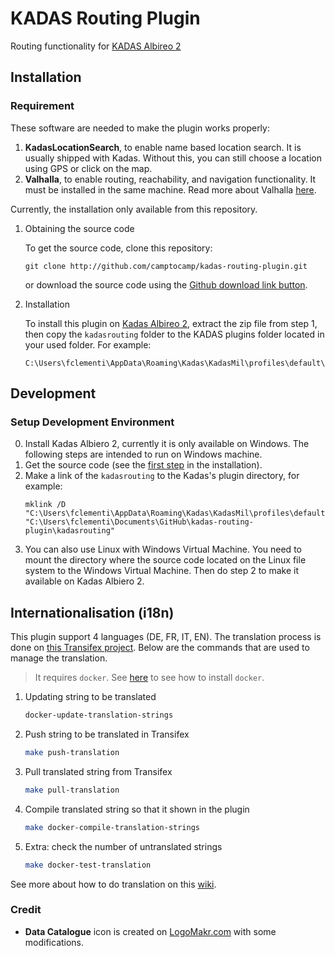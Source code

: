 # KADAS Routing Plugin

Routing functionality for [KADAS Albireo 2](https://github.com/kadas-albireo/kadas-albireo2)

## Installation

### Requirement

These software are needed to make the plugin works properly:

1. **KadasLocationSearch**, to enable name based location search. It is usually shipped with Kadas. Without this, you can still choose a location using GPS or click on the map.
2. **Valhalla**, to enable routing, reachability, and navigation functionality. It must be installed in the same machine. Read more about Valhalla [here](https://github.com/valhalla/valhalla).

Currently, the installation only available from this repository.

1. Obtaining the source code

    To get the source code, clone this repository:
	```
    git clone http://github.com/camptocamp/kadas-routing-plugin.git
    ```
    or download the source code using the [Github download link button](https://github.com/camptocamp/kadas-routing-plugin/archive/master.zip).

2. Installation

   To install this plugin on [Kadas Albireo 2](https://github.com/kadas-albireo/kadas-albireo2), extract the zip file from step 1, then copy the `kadasrouting` folder to the KADAS plugins folder located in your used folder. For example:
   ```
   C:\Users\fclementi\AppData\Roaming\Kadas\KadasMil\profiles\default\python\plugins
   ```

## Development

### Setup Development Environment

0. Install Kadas Albiero 2, currently it is only available on Windows. The following steps are intended to run on Windows machine.
1. Get the source code (see the [first step](##installation) in the installation).
2. Make a link of the `kadasrouting` to the Kadas's plugin directory, for example:
   ```
   mklink /D "C:\Users\fclementi\AppData\Roaming\Kadas\KadasMil\profiles\default\python\plugins\kadasrouting" "C:\Users\fclementi\Documents\GitHub\kadas-routing-plugin\kadasrouting"
   ```
3. You can also use Linux with Windows Virtual Machine. You need to mount the directory where the source code located on the Linux file system to the Windows Virtual Machine. Then do step 2 to make it available on Kadas Albiero 2.

## Internationalisation (i18n)

This plugin support 4 languages (DE, FR, IT, EN). The translation process is done on [this Transifex project](https://www.transifex.com/camptocamp/kadas-routing-plugin/dashboard/). Below are the commands that are used to manage the translation.

> It requires `docker`. See [here](https://docs.docker.com/get-docker/) to see how to install `docker`.

1. Updating string to be translated
    ```bash
    docker-update-translation-strings
    ```
2. Push string to be translated in Transifex
   ```bash
   make push-translation
   ```
3. Pull translated string from Transifex
   ```bash
   make pull-translation
   ```
4. Compile translated string so that it shown in the plugin
   ```bash
   make docker-compile-translation-strings
   ```
5. Extra: check the number of untranslated strings
    ```bash
    make docker-test-translation
    ```

See more about how to do translation on this [wiki](https://github.com/camptocamp/kadas-routing-plugin/wiki/Internationalisation).


### Credit

- **Data Catalogue** icon is created on [LogoMakr.com](LogoMakr.com) with some modifications.

